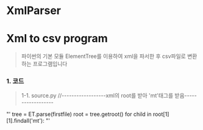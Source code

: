 # XmlParser
Xml to csv program 
==================
> 파이썬의 기본 모듈 ElementTree를 이용하여 xml을 파서한 후 csv파일로 변환하는 프로그램입니다

### 1. 코드
> 1-1. source.py
//------------------xml의 root를 받아 'mt'태그를 받음------------------

"'
tree = ET.parse(firstfile)
root = tree.getroot()
for child in root[1][1].findall('mt'):
"'
